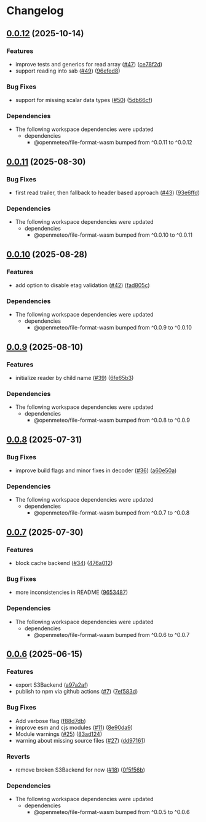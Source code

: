 # Changelog

## [0.0.12](https://github.com/open-meteo/typescript-omfiles/compare/v0.0.11...v0.0.12) (2025-10-14)


### Features

* improve tests and generics for read array ([#47](https://github.com/open-meteo/typescript-omfiles/issues/47)) ([ce78f2d](https://github.com/open-meteo/typescript-omfiles/commit/ce78f2d61207d1994853193be4994802ea91f2ad))
* support reading into sab ([#49](https://github.com/open-meteo/typescript-omfiles/issues/49)) ([96efed8](https://github.com/open-meteo/typescript-omfiles/commit/96efed820b9df64c5e4124d24e1e7590a8a15852))


### Bug Fixes

* support for missing scalar data types ([#50](https://github.com/open-meteo/typescript-omfiles/issues/50)) ([5db66cf](https://github.com/open-meteo/typescript-omfiles/commit/5db66cfd6a34632469a94f8e255f2e39bfe255d5))


### Dependencies

* The following workspace dependencies were updated
  * dependencies
    * @openmeteo/file-format-wasm bumped from ^0.0.11 to ^0.0.12

## [0.0.11](https://github.com/open-meteo/typescript-omfiles/compare/v0.0.10...v0.0.11) (2025-08-30)


### Bug Fixes

* first read trailer, then fallback to header based approach ([#43](https://github.com/open-meteo/typescript-omfiles/issues/43)) ([93e6ffd](https://github.com/open-meteo/typescript-omfiles/commit/93e6ffd9d3b92f2869abaeb286ee0d3dfede3881))


### Dependencies

* The following workspace dependencies were updated
  * dependencies
    * @openmeteo/file-format-wasm bumped from ^0.0.10 to ^0.0.11

## [0.0.10](https://github.com/open-meteo/typescript-omfiles/compare/v0.0.9...v0.0.10) (2025-08-28)


### Features

* add option to disable etag validation ([#42](https://github.com/open-meteo/typescript-omfiles/issues/42)) ([fad805c](https://github.com/open-meteo/typescript-omfiles/commit/fad805cb5f6e122caab424296871c7e6cf9d80da))


### Dependencies

* The following workspace dependencies were updated
  * dependencies
    * @openmeteo/file-format-wasm bumped from ^0.0.9 to ^0.0.10

## [0.0.9](https://github.com/open-meteo/typescript-omfiles/compare/v0.0.8...v0.0.9) (2025-08-10)


### Features

* initialize reader by child name ([#39](https://github.com/open-meteo/typescript-omfiles/issues/39)) ([6fe65b3](https://github.com/open-meteo/typescript-omfiles/commit/6fe65b3ad1d68addef81b79aa1891dc989acf269))


### Dependencies

* The following workspace dependencies were updated
  * dependencies
    * @openmeteo/file-format-wasm bumped from ^0.0.8 to ^0.0.9

## [0.0.8](https://github.com/open-meteo/typescript-omfiles/compare/v0.0.7...v0.0.8) (2025-07-31)


### Bug Fixes

* improve build flags and minor fixes in decoder ([#36](https://github.com/open-meteo/typescript-omfiles/issues/36)) ([a60e50a](https://github.com/open-meteo/typescript-omfiles/commit/a60e50a89ed8cb08b9f4023af169f29fd6967f6d))


### Dependencies

* The following workspace dependencies were updated
  * dependencies
    * @openmeteo/file-format-wasm bumped from ^0.0.7 to ^0.0.8

## [0.0.7](https://github.com/open-meteo/typescript-omfiles/compare/v0.0.6...v0.0.7) (2025-07-30)


### Features

* block cache backend ([#34](https://github.com/open-meteo/typescript-omfiles/issues/34)) ([476a012](https://github.com/open-meteo/typescript-omfiles/commit/476a012c8bbd669098f7fcfa0bdfbbe516991697))


### Bug Fixes

* more inconsistencies in README ([9653487](https://github.com/open-meteo/typescript-omfiles/commit/96534870d86a88a67bc3915da9cc06747f480e21))


### Dependencies

* The following workspace dependencies were updated
  * dependencies
    * @openmeteo/file-format-wasm bumped from ^0.0.6 to ^0.0.7

## [0.0.6](https://github.com/open-meteo/typescript-omfiles/compare/v0.0.5...v0.0.6) (2025-06-15)


### Features

* export S3Backend ([a97a2af](https://github.com/open-meteo/typescript-omfiles/commit/a97a2afcfe30f094c6e17b823617366c77e20036))
* publish to npm via github actions ([#7](https://github.com/open-meteo/typescript-omfiles/issues/7)) ([7ef583d](https://github.com/open-meteo/typescript-omfiles/commit/7ef583d700908b9a9c91638c912e9fa454c6751b))


### Bug Fixes

* Add verbose flag ([f88d7db](https://github.com/open-meteo/typescript-omfiles/commit/f88d7db88bd02db119fee884e3e667278f3aa41a))
* improve esm and cjs modules ([#11](https://github.com/open-meteo/typescript-omfiles/issues/11)) ([8e90da9](https://github.com/open-meteo/typescript-omfiles/commit/8e90da9f4d8dcc1ecc2ddd37c3ac24b8b286e501))
* Module warnings ([#25](https://github.com/open-meteo/typescript-omfiles/issues/25)) ([83ad124](https://github.com/open-meteo/typescript-omfiles/commit/83ad12446c83e24e6a86f580c463787d5cab3b33))
* warning about missing source files ([#27](https://github.com/open-meteo/typescript-omfiles/issues/27)) ([dd97161](https://github.com/open-meteo/typescript-omfiles/commit/dd971613b649f0237e30aa4e73aabc43b5d929fd))


### Reverts

* remove broken S3Backend for now ([#18](https://github.com/open-meteo/typescript-omfiles/issues/18)) ([0f5f56b](https://github.com/open-meteo/typescript-omfiles/commit/0f5f56b0ccae663383d26adb9d267747ce3bdac3))


### Dependencies

* The following workspace dependencies were updated
  * dependencies
    * @openmeteo/file-format-wasm bumped from ^0.0.5 to ^0.0.6
